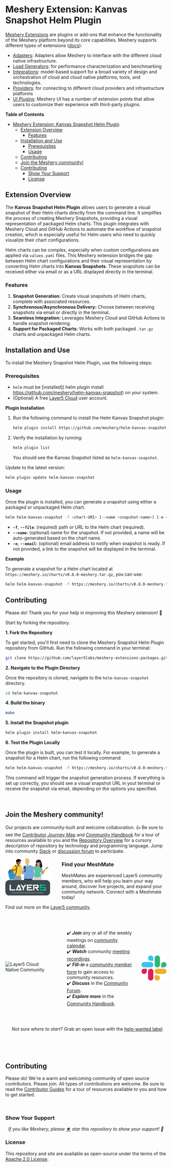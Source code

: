 # Meshery Extension: Kanvas Snapshot Helm Plugin

[Meshery Extensions](https://meshery.io/extension) are plugins or add-ons that enhance the functionality of the Meshery platform beyond its core capabilities. Meshery supports different types of extensions ([docs](https://docs.meshery.io/extensions/)):

- [Adapters](https://docs.meshery.io/concepts/architecture/adapters): Adapters allow Meshery to interface with the different cloud native infrastructure.
- [Load Generators](https://docs.meshery.io/extensibility/load-generators): for performance characterization and benchmarking
- [Integrations](https://docs.meshery.io/extensibility/integrations): model-based support for a broad variety of design and orchestration of cloud and cloud native platforms, tools, and technologies.
- [Providers](https://docs.meshery.io/extensibility/providers): for connecting to different cloud providers and infrastructure platforms
- [UI Plugins](https://docs.meshery.io/extensibility/ui): Meshery UI has a number of extension points that allow users to customize their experience with third-party plugins.
<!-- TODO: NEW PAGE NEEDED HERE: - CLI Plugins:  -->



**Table of Contents**

- [Meshery Extension: Kanvas Snapshot Helm Plugin](#meshery-extension-kanvas-snapshot-helm-plugin)
  - [Extension Overview](#extension-overview)
    - [Features](#features)
  - [Installation and Use](#installation-and-use)
    - [Prerequisites](#prerequisites)
    - [Usage](#usage)
  - [Contributing](#contributing)
  - [Join the Meshery community!](#join-the-meshery-community)
  - [Contributing](#contributing-1)
    - [Show Your Support](#show-your-support)
    - [License](#license)

## Extension Overview

The **Kanvas Snapshot Helm Plugin** allows users to generate a visual snapshot of their Helm charts directly from the command line. It simplifies the process of creating Meshery Snapshots, providing a visual representation of packaged Helm charts. This plugin integrates with Meshery Cloud and GitHub Actions to automate the workflow of snapshot creation, which is especially useful for Helm users who need to quickly visualize their chart configurations.

Helm charts can be complex, especially when custom configurations are applied via `values.yaml` files. This Meshery extension bridges the gap between Helm chart configurations and their visual representation by converting Helm charts into **Kanvas Snapshots**. These snapshots can be received either via email or as a URL displayed directly in the terminal.

### Features

1. **Snapshot Generation:** Create visual snapshots of Helm charts, complete with associated resources.
2. **Synchronous/Asynchronous Delivery:** Choose between receiving snapshots via email or directly in the terminal.
3. **Seamless Integration:** Leverages Meshery Cloud and GitHub Actions to handle snapshot rendering.
4. **Support for Packaged Charts:** Works with both packaged `.tar.gz` charts and unpackaged Helm charts.

## Installation and Use

To install the Meshery Snapshot Helm Plugin, use the following steps:

### Prerequisites

- `helm` must be [installed]( helm plugin install https://github.com/meshery/helm-kanvas-snapshot) on your system.
- (Optional) A free [Layer5 Cloud](https://cloud.layer5.io) user account.

**Plugin Installation**

1. Run the following command to install the Helm Kanvas Snapshot plugin:

   ```bash
   helm plugin install https://github.com/meshery/helm-kanvas-snapshot
   ```

3. Verify the installation by running:

   ```bash
   helm plugin list
   ```

   You should see the Kanvas Snapshot listed as `helm-kanvas-snapshot`.

Update to the latest version:

```bash
helm plugin update helm-kanvas-snapshot
```
### Usage

Once the plugin is installed, you can generate a snapshot using either a packaged or unpackaged Helm chart.

```bash
helm helm-kanvas-snapshot -f <chart-URI> [--name <snapshot-name>] [-e <email>]
```

- **`-f`**, **`--file`**: (required) path or URL to the Helm chart (required).
- **`--name`**: (optional) name for the snapshot. If not provided, a name will be auto-generated based on the chart name.
-  **`-e`**, **`--email`**: (optional) email address to notify when snapshot is ready. If not provided, a link to the snapshot will be displayed in the terminal.

**Example**

To generate a snapshot for a Helm chart located at `https://meshery.io/charts/v0.8.0-meshery.tar.gz`, you can use:

```bash
helm helm-kanvas-snapshot -f https://meshery.io/charts/v0.8.0-meshery.tar.gz --name meshery-chart
```

## Contributing

Please do! Thank you for your help in improving this Meshery extension! :balloon:

Start by forking the repository.

**1. Fork the Repository**

To get started, you'll first need to clone the Meshery Snapshot Helm Plugin repository from GitHub. Run the following command in your terminal:

```bash
git clone https://github.com/layer5labs/meshery-extensions-packages.git
```

**2. Navigate to the Plugin Directory**

Once the repository is cloned, navigate to the `helm-kanvas-snapshot` directory.

```bash
cd helm-kanvas-snapshot
```

**4. Build the binary**

```bash
make
```

**5. Install the Snapshot plugin**

```bash
helm plugin install helm-kanvas-snapshot
```

**6. Test the Plugin Locally**

Once the plugin is built, you can test it locally. For example, to generate a snapshot for a Helm chart, run the following command:

```bash
helm helm-kanvas-snapshot -f https://meshery.io/charts/v0.8.0-meshery.tar.gz --name meshery-chart
```

This command will trigger the snapshot generation process. If everything is set up correctly, you should see a visual snapshot URL in yout terminal or receive the snapshot via email, depending on the options you specified.

<div>&nbsp;</div>

## Join the Meshery community!

<a name="contributing"></a><a name="community"></a>
Our projects are community-built and welcome collaboration. 👍 Be sure to see the <a href="https://layer5.io/community/newcomers">Contributor Journey Map</a> and <a href="https://layer5.io/community/handbook">Community Handbook</a> for a tour of resources available to you and the <a href="https://layer5.io/community/handbook/repository-overview">Repository Overview</a> for a cursory description of repository by technology and programming language. Jump into community <a href="https://slack.meshery.io">Slack</a> or <a href="http://discuss.meshery.io">discussion forum</a> to participate.

<p style="clear:both;">
<a href ="https://layer5.io/community"><img alt="MeshMates" src=".github/assets/images/readme/layer5-community-sign.png" style="margin-right:36px; margin-bottom:7px;" width="140px" align="left" /></a>
<h3>Find your MeshMate</h3>

<p>MeshMates are experienced Layer5 community members, who will help you learn your way around, discover live projects, and expand your community network. Connect with a Meshmate today!</p>

Find out more on the <a href="https://layer5.io/community/meshmates">Layer5 community</a>. <br />

</p>
<br /><br />
<div style="display: flex; justify-content: center; align-items:center;">
<div>
<a href="https://meshery.io/community"><img alt="Layer5 Cloud Native Community" src="https://docs.meshery.io/assets/img/readme/community.png" width="140px" style="margin-right:36px; margin-bottom:7px;" width="140px" align="left"/></a>
</div>
<div style="width:60%; padding-left: 16px; padding-right: 16px">
<p>
✔️ <em><strong>Join</strong></em> any or all of the weekly meetings on <a href="https://meshery.io/calendar">community calendar</a>.<br />
✔️ <em><strong>Watch</strong></em> community <a href="https://www.youtube.com/playlist?list=PL3A-A6hPO2IMPPqVjuzgqNU5xwnFFn3n0">meeting recordings</a>.<br />
✔️ <em><strong>Fill-in</strong></em> a <a href="https://layer5.io/newcomers">community member form</a> to gain access to community resources.
<br />
✔️ <em><strong>Discuss</strong></em> in the <a href="http://discuss.meshery.io">Community Forum</a>.<br />
✔️ <em><strong>Explore more</strong></em> in the <a href="https://layer5.io/community/handbook">Community Handbook</a>.<br />
</p>
</div><br /><br />
<div>
<a href="https://slack.meshery.io">
<picture>
  <source media="(prefers-color-scheme: dark)" srcset="https://raw.githubusercontent.com/meshery/meshery/master/.github/assets/images/readme/slack.svg"  width="110px" />
  <source media="(prefers-color-scheme: light)" srcset="https://raw.githubusercontent.com/meshery/meshery/master/.github/assets/images/readme/slack.svg" width="110px" />
  <img alt="Shows an illustrated light mode meshery logo in light color mode and a dark mode meshery logo dark color mode." src="https://raw.githubusercontent.com/meshery/meshery/master/.github/assets/images/readme/slack.svg" width="110px" align="left" />
</picture>
</a>
</div>
</div>
<br /><br />
<p align="left">
&nbsp;&nbsp;&nbsp;&nbsp; <i>Not sure where to start?</i> Grab an open issue with the <a href="https://github.com/issues?q=is%3Aopen+is%3Aissue+archived%3Afalse+org%3Alayer5io+org%3Ameshery+org%3Aservice-mesh-performance+org%3Aservice-mesh-patterns+label%3A%22help+wanted%22+">help-wanted label</a>.
</p>
<br /><br />

<div>&nbsp;</div>

## Contributing

Please do! We're a warm and welcoming community of open source contributors. Please join. All types of contributions are welcome. Be sure to read the [Contributor Guides](https://docs.meshery.io/project/contributing) for a tour of resources available to you and how to get started.

<!-- <a href="https://youtu.be/MXQV-i-Hkf8"><img alt="Deploying Linkerd with Meshery" src="https://docs.meshery.io/assets/img/readme/deploying-linkerd-with-meshery.png" width="100%" align="center" /></a> -->

<div>&nbsp;</div>

### Show Your Support

<p align="center">
  <i>If you like Meshery, please <a href="../../stargazers">★</a> star this repository to show your support! 🤩</i>
</p>

### License

This repository and site are available as open-source under the terms of the [Apache 2.0 License](https://opensource.org/licenses/Apache-2.0).
